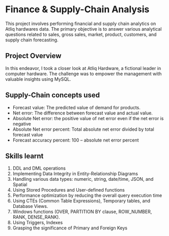 # Finance & Supply-Chain Analysis
This project involves performing financial and supply chain analytics on Atliq hardwares data. The primary objective is to answer various analytical questions related to sales, gross sales, market, product, customers, and supply chain forecasting.

## Project Overview
In this endeavor, I took a closer look at Atliq Hardware, a fictional leader in computer hardware. The challenge was to empower the management with valuable insights using MySQL.

## Supply-Chain concepts used
- Forecast value: The predicted value of demand for products.
- Net error: The difference between forecast value and actual value.
- Absolute Net error: the positive value of net error even if the net error is negative
- Absolute Net error percent: Total absolute net error divided by total forecast value
- Forecast accuracy percent: 100 – absolute net error percent

## Skills learnt
1. DDL and DML operations
2. Implementing Data Integrity in Entity-Relationship Diagrams 
3. Handling various data types: numeric, string, date/time, JSON, and Spatial
4. Using Stored Procedures and User-defined functions 
5. Performance optimization by reducing the overall query execution time 
6. Using CTEs (Common Table Expressions), Temporary tables, and Database Views.
7. Windows functions (OVER, PARTITION BY clause, ROW_NUMBER, RANK, DENSE_RANK).
8. Using Triggers, Indexes
9. Grasping the significance of Primary and Foreign Keys




